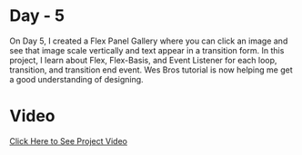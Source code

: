 # Day - 5 

On Day 5, I created a Flex Panel Gallery where you can click an image and see that image scale vertically and text appear in a transition form. In this project, I learn about Flex, Flex-Basis, and Event Listener for each loop, transition, and transition end event. Wes Bros tutorial is now helping me get a good understanding of designing.


# Video 

<a href="https://youtu.be/xnhtPbK6-Uw">Click Here to See Project Video</a>